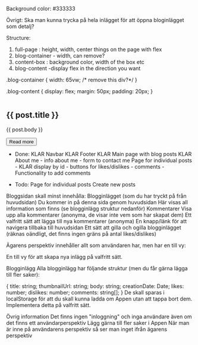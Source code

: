 Background color: #333333

Övrigt:
Ska man kunna trycka på hela inlägget för att öppna bloginlägget som detalj?

Structure:
1. full-page : height, width, center things on the page with flex
2. blog-container - width, can remove?
3. content-box : background color, width of the box etc
4. blog-content -display flex in the direction you want

.blog-container {
  width: 65vw; /* remove this div?*/
}

.blog-content {
  display: flex;
  margin: 50px;
  padding: 20px;
}

<main class="full-page">
  <div class="blog-container">
    <div class="content-box" *ngFor="let post of blogPosts">
      <div class="blog-content">
        <img [src]="post.thumbnailUrl" [alt]="post.title" />
        <div class="blog-text">
          <h2>{{ post.title }}</h2>
          <p>{{ post.body }}</p>
          <button [routerLink]="['/blog', post.id]">Read more</button>
        </div>
      </div>
    </div>
    </div>
</main>


- Done:
KLAR Navbar
KLAR Footer
KLAR Main page with blog posts
KLAR About me - info about me
         - form to contact me
Page for individual posts
        - KLAR display by id
        - buttons for likes/dislikes
        - comments
        - Functionality to add comments



- Todo:
Page for individual posts
Create new posts

Bloggsidan skall minst innehålla:
Blogginlägget (som du har tryckt på från huvudsidan)
Du kommer in på denna sida genom huvudsidan
Här visas all information som finns (se blogginlägg struktur nedanför)
Kommentarer
Visa upp alla kommentarer (anonyma, de visar inte vem som har skapat dem)
Ett valfritt sätt att lägga till nya kommentarer (anonyma)
En knapp/länk för att navigera tillbaka till huvudsidan
Ett sätt att gilla och ogilla blogginlägget (räknas oändligt, det finns ingen gräns på antal likes/dislikes)

Ägarens perspektiv innehåller allt som användaren har, men har en till vy:

En till vy för att skapa nya inlägg på valfritt sätt.

Blogginlägg
Alla blogginlägg har följande struktur (men du får gärna lägga till fler saker):

{
  title: string;
  thumbnailUrl: string;
  body: string;
  creationDate: Date;
  likes: number;
  dislikes: number;
  comments: string[];
}
De skall sparas i localStorage för att du skall kunna ladda om Appen utan att tappa bort dem. Implementera detta på valfritt sätt.

Övrig information
Det finns ingen "inloggning" och inga användare även om det finns ett användarperspektiv
Lägg gärna till fler saker i Appen
När man är inne på användarens perspektiv så ser man inget ifrån ägarens perspektiv
